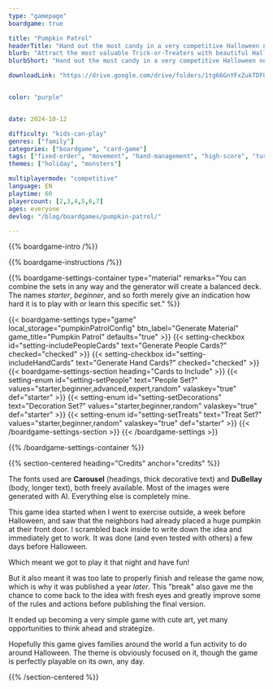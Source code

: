```yaml
---
type: "gamepage"
boardgame: true

title: "Pumpkin Patrol"
headerTitle: "Hand out the most candy in a very competitive Halloween neighborhood."
blurb: "Attract the most valuable Trick-or-Treaters with beautiful Halloween decorations, but don't forget to collect enough candy to actually make them happy!"
blurbShort: "Hand out the most candy in a very competitive Halloween neighborhood."

downloadLink: "https://drive.google.com/drive/folders/1tg66GnYFxZukTDFUGoSjGIpr9BlU3Wy8"


color: "purple"


date: 2024-10-12

difficulty: "kids-can-play"
genres: ["family"]
categories: ["boardgame", "card-game"]
tags: ["fixed-order", "movement", "hand-management", "high-score", "turn-based", "kill-steal", "modular", "patterns"]
themes: ["holiday", "monsters"]

multiplayermode: "competitive"
language: EN
playtime: 60
playercount: [2,3,4,5,6,7]
ages: everyone
devlog: "/blog/boardgames/pumpkin-patrol/"

---
```


{{% boardgame-intro /%}}

{{% boardgame-instructions /%}}

{{% boardgame-settings-container type="material" remarks="You can combine the sets in any way and the generator will create a balanced deck. The names _starter_, _beginner_, and so forth merely give an indication how hard it is to play with or learn this specific set." %}}

{{< boardgame-settings type="game" local_storage="pumpkinPatrolConfig" btn_label="Generate Material" game_title="Pumpkin Patrol" defaults="true" >}}
  {{< setting-checkbox id="setting-includePeopleCards" text="Generate People Cards?" checked="checked" >}}
  {{< setting-checkbox id="setting-includeHandCards" text="Generate Hand Cards?" checked="checked" >}}
  {{< boardgame-settings-section heading="Cards to Include" >}}
    {{< setting-enum id="setting-setPeople" text="People Set?" values="starter,beginner,advanced,expert,random" valaskey="true" def="starter" >}}
    {{< setting-enum id="setting-setDecorations" text="Decoration Set?" values="starter,beginner,random" valaskey="true" def="starter" >}}
    {{< setting-enum id="setting-setTreats" text="Treat Set?" values="starter,beginner,random" valaskey="true" def="starter" >}}
  {{< /boardgame-settings-section >}}
{{< /boardgame-settings >}}

{{% /boardgame-settings-container %}}

{{% section-centered heading="Credits" anchor="credits" %}}

The fonts used are **Carousel** (headings, thick decorative text) and **DuBellay** (body, longer text), both freely available. Most of the images were generated with AI. Everything else is completely mine.

This game idea started when I went to exercise outside, a week before Halloween, and saw that the neighbors had already placed a huge pumpkin at their front door. I scrambled back inside to write down the idea and immediately get to work. It was done (and even tested with others) a few days before Halloween.

Which meant we got to play it that night and have fun! 

But it also meant it was too late to properly finish and release the game now, which is why it was published a year _later_. This "break" also gave me the chance to come back to the idea with fresh eyes and greatly improve some of the rules and actions before publishing the final version.

It ended up becoming a very simple game with cute art, yet many opportunities to think ahead and strategize.

Hopefully this game gives families around the world a fun activity to do around Halloween. The theme is obviously focused on it, though the game is perfectly playable on its own, any day.

{{% /section-centered %}}